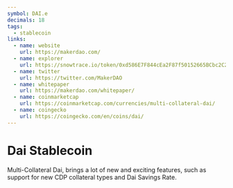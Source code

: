 ```yaml
---
symbol: DAI.e
decimals: 18
tags:
  - stablecoin
links:
  - name: website
    url: https://makerdao.com/
  - name: explorer
    url: https://snowtrace.io/token/0xd586E7F844cEa2F87f50152665BCbc2C279D8d70
  - name: twitter
    url: https://twitter.com/MakerDAO
  - name: whitepaper
    url: https://makerdao.com/whitepaper/
  - name: coinmarketcap
    url: https://coinmarketcap.com/currencies/multi-collateral-dai/
  - name: coingecko
    url: https://coingecko.com/en/coins/dai/
---
```


# Dai Stablecoin

Multi-Collateral Dai, brings a lot of new and exciting features, such as support for new CDP collateral types and Dai Savings Rate.
